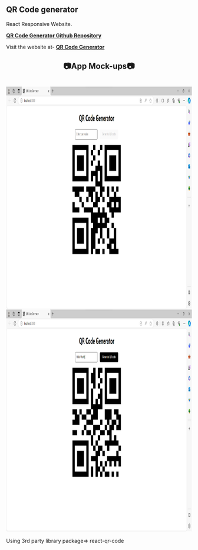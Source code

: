 ## QR Code generator

React Responsive Website.

[**QR Code Generator Github Repository**](https://github.com/PragyaSingh27/QR-Code-Generator.git)


Visit the website at-
[**QR Code Generator**](https://shimmering-paprenjak-022417.netlify.app/)

<!-- ## 📸 ScreenShots 📷 -->

<div align="center">

## 📷App Mock-ups📷
<!-- <img src = "" width = 1260 height = 600> -->
<br>
<img src = ".\1.png" width = 1260 height = 600>
<br>
<img src = ".\2.png" width = 1260 height = 600>
</div>

<!-- <img src = "images\web1.jpg" width = 1260 height = 600> -->

Using 3rd party library package=> react-qr-code
